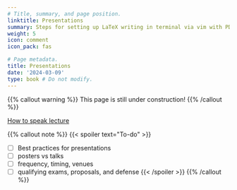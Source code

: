 ```yaml
---
# Title, summary, and page position.
linktitle: Presentations
summary: Steps for setting up LaTeX writing in terminal via vim with PDF link support
weight: 5
icon: comment
icon_pack: fas

# Page metadata.
title: Presentations
date: '2024-03-09'
type: book # Do not modify.
---
```


{{% callout warning %}}
This page is still under construction!
{{% /callout %}}

[How to speak lecture](https://youtu.be/Unzc731iCUY?si=Ys_-uoBNYL29bhdd)  

{{% callout note %}}
{{< spoiler text="To-do" >}}
- [ ] Best practices for presentations
- [ ] posters vs talks
- [ ] frequency, timing, venues
- [ ] qualifying exams, proposals, and defense
{{< /spoiler >}}
{{% /callout %}}
